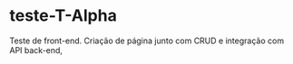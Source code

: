 # teste-T-Alpha
Teste de front-end. Criação de página junto com CRUD e integração com API back-end,
